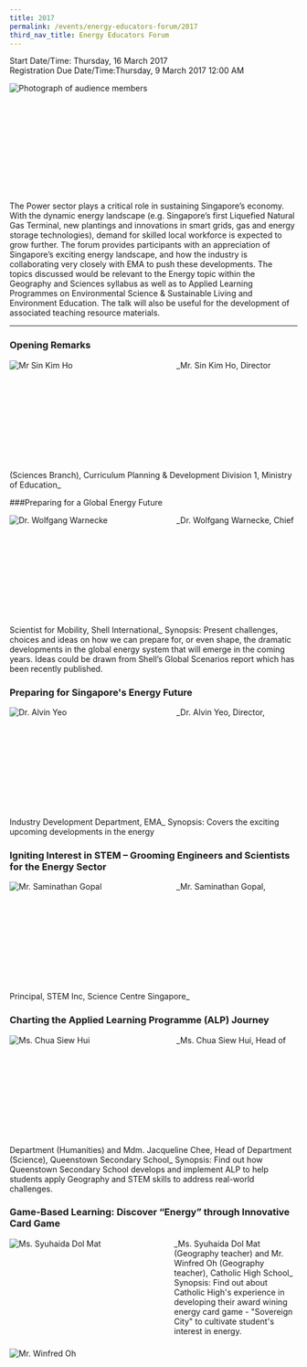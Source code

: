 ```yaml
---
title: 2017
permalink: /events/energy-educators-forum/2017
third_nav_title: Energy Educators Forum
---
```

Start Date/Time: Thursday, 16 March 2017  
Registration Due Date/Time:Thursday, 9 March 2017 12:00 AM  

<img alt="Photograph of audience members" src="/images/educators-forum/Energy%20Educators%20Forum%202017/eefaudience%20low%20res.jpg" style="min-width: 288; min-height: 192; max-width: 288;" />

The Power sector plays a critical role in sustaining Singapore’s economy. With the dynamic energy landscape (e.g. Singapore’s first Liquefied Natural Gas Terminal, new plantings and innovations in smart grids, gas and energy storage technologies), demand for skilled local workforce is expected to grow further. The forum provides participants with an appreciation of Singapore’s exciting energy landscape, and how the industry is collaborating very closely with EMA to push these developments. The topics discussed would be relevant to the Energy topic within the Geography and Sciences syllabus as well as to Applied Learning Programmes on Environmental Science & Sustainable Living and Environment Education. The talk will also be useful for the development of associated teaching resource materials.

---

### Opening Remarks
<img alt="Mr Sin Kim Ho" src="/images/educators-forum/Energy%20Educators%20Forum%202017/eefmrsinlowres.jpg" style="min-width: 288; min-height: 192; max-width: 288;" />
_Mr. Sin Kim Ho, Director (Sciences Branch), Curriculum Planning & Development Division 1, Ministry of Education_


###Preparing for a Global Energy Future

<img alt="Dr. Wolfgang Warnecke" src="/images/educators-forum/Energy%20Educators%20Forum%202017/wolfgang%20-%20low%20res.jpg" style="min-width: 288; min-height: 192; max-width: 288;" />
_Dr. Wolfgang Warnecke, Chief Scientist for Mobility, Shell International_  
Synopsis: Present challenges, choices and ideas on how we can prepare for, or even shape, the dramatic developments in the global energy system that will emerge in the coming years. Ideas could be drawn from Shell’s Global Scenarios report which has been recently published.

### Preparing for Singapore's Energy Future
 
<img alt="Dr. Alvin Yeo" src="/images/educators-forum/Energy%20Educators%20Forum%202017/eefalvinlowres.jpg" style="min-width: 288; min-height: 192; max-width: 288;" />
_Dr. Alvin Yeo, Director, Industry Development Department, EMA_ 
Synopsis: Covers the exciting upcoming developments in the energy

### Igniting Interest in STEM – Grooming Engineers and Scientists for the Energy Sector

<img alt="Mr. Saminathan Gopal" src="/images/educators-forum/Energy%20Educators%20Forum%202017/eefgopallowres.jpg" style="min-width: 288; min-height: 192; max-width: 288;" />
_Mr. Saminathan Gopal, Principal, STEM Inc, Science Centre Singapore_ 

### Charting the Applied Learning Programme (ALP) Journey

<img alt="Ms. Chua Siew Hui" src="/images/educators-forum/Energy%20Educators%20Forum%202017/eefqtsslowres.jpg" style="min-width: 288; min-height: 192; max-width: 288;" />
_Ms. Chua Siew Hui, Head of Department (Humanities) and Mdm. Jacqueline Chee, Head of Department (Science), Queenstown Secondary School_  
Synopsis: Find out how Queenstown Secondary School develops and implement ALP to help students apply Geography and STEM skills to address real-world challenges.

### Game-Based Learning: Discover “Energy” through Innovative Card Game  
<div style="width: 100%;">
    <img alt="Ms. Syuhaida Dol Mat" src="/images/educators-forum/Energy%20Educators%20Forum%202017/eefcatholichighsyuhaidalowres.jpg" style="min-width: 288; min-height: 192; max-width: 288; float: left;" />
    <img alt="Mr. Winfred Oh" src="/images/educators-forum/eefwinfredohcatholichighlowres" style="min-width: 288; min-height: 192; max-width: 288; float: left;" />
</div>
_Ms. Syuhaida Dol Mat (Geography teacher) and Mr. Winfred Oh (Geography teacher), Catholic High School_  
Synopsis: Find out about Catholic High's experience in developing their award wining energy card game - "Sovereign City" to cultivate student's interest in energy.
